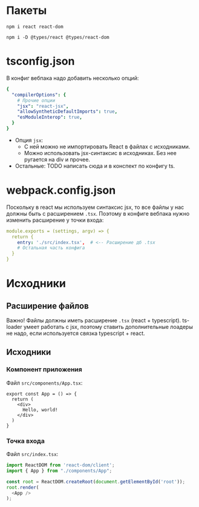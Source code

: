 # Пакеты

```
npm i react react-dom
```

```
npm i -D @types/react @types/react-dom
```

# tsconfig.json

В конфиг вебпака надо добавить несколько опций:

```yaml
{
  "compilerOptions": {
    # Прочие опции
    "jsx": "react-jsx",
    "allowSyntheticDefaultImports": true,
    "esModuleInterop": true,
  }
}
```

* Опция `jsx`:
  * С ней можно не импортировать React в файлах с исходниками.
  * Можно использовать jsx-синтаксис в исходниках. Без нее ругается на div и прочее.
* Остальные: TODO написать сюда и в конспект по конфигу ts.

# webpack.config.json

Поскольку в react мы используем синтаксис jsx, то все файлы у нас должны быть с расширением `.tsx`. Поэтому в конфиге вебпака нужно изменить расширение у точки входа:

```yaml
module.exports = (settings, argv) => {
  return {
    entry: './src/index.tsx',  # <-- Расширение дб .tsx
    # Остальная часть конфига
  }
}
```

# Исходники

## Расширение файлов

Важно! Файлы должны иметь расширение `.tsx` (react + typescript). ts-loader умеет работать с jsx, поэтому ставить дополнительные лоадеры не надо, если используется связка typescript + react.

## Исходники

### Компонент приложения

Файл `src/components/App.tsx`:

```react
export const App = () => {
  return (
    <div>
      Hello, world!
    </div>
  )
}
```

### Точка входа

Файл `src/index.tsx`:

```typescript
import ReactDOM from 'react-dom/client';
import { App } from "./components/App";

const root = ReactDOM.createRoot(document.getElementById('root'));
root.render(
  <App />
);
```

